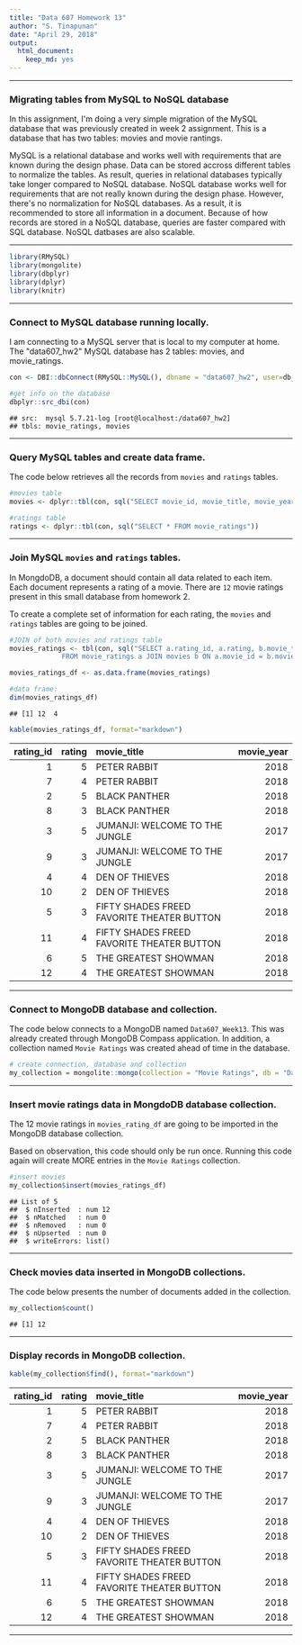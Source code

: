 ```yaml
---
title: "Data 607 Homework 13"
author: "S. Tinapunan"
date: "April 29, 2018"
output: 
  html_document: 
    keep_md: yes
---
```


-----

### Migrating tables from MySQL to NoSQL database

In this assignment, I'm doing a very simple migration of the MySQL database that was previously created in week 2 assignment. This is a database that has two tables: movies and movie rantings. 

MySQL is a relational database and works well with requirements that are known during the design phase. Data can be stored accross different tables to normalize the tables. As result, queries in relational databases typically take longer compared to NoSQL database. NoSQL database works well for requirements that are not really known during the design phase. However, there's no normalization for NoSQL databases. As a result, it is recommended to store all information in a document. Because of how records are stored in a NoSQL database, queries are faster compared with SQL database. NoSQL datbases are also scalable.

-----




```r
library(RMySQL)
library(mongolite)
library(dbplyr)
library(dplyr)
library(knitr)
```



-----

### Connect to MySQL database running locally.

I am connecting to a MySQL server that is local to my computer at home. 
The "data607_hw2" MySQL database has 2 tables: movies, and movie_ratings. 


```r
con <- DBI::dbConnect(RMySQL::MySQL(), dbname = "data607_hw2", user=db_user, password=db_pw)

#get info on the database
dbplyr::src_dbi(con)
```

```
## src:  mysql 5.7.21-log [root@localhost:/data607_hw2]
## tbls: movie_ratings, movies
```

-----

### Query MySQL tables and create data frame.

The code below retrieves all the records from `movies` and `ratings` tables. 


```r
#movies table
movies <- dplyr::tbl(con, sql("SELECT movie_id, movie_title, movie_year FROM movies"))

#ratings table
ratings <- dplyr::tbl(con, sql("SELECT * FROM movie_ratings"))
```

-----

### Join MySQL `movies` and `ratings` tables.

In MongdoDB, a document should contain all data related to each item. Each document represents a rating of a movie. There are `12` movie ratings present in this small database from homework 2.

To create a complete set of information for each rating, the `movies` and `ratings` tables are going to be joined. 


```r
#JOIN of both movies and ratings table
movies_ratings <- tbl(con, sql("SELECT a.rating_id, a.rating, b.movie_title, b.movie_year
             FROM movie_ratings a JOIN movies b ON a.movie_id = b.movie_id"))

movies_ratings_df <- as.data.frame(movies_ratings)

#data frame: 
dim(movies_ratings_df)
```

```
## [1] 12  4
```

```r
kable(movies_ratings_df, format="markdown")
```



| rating_id| rating|movie_title                                | movie_year|
|---------:|------:|:------------------------------------------|----------:|
|         1|      5|PETER RABBIT                               |       2018|
|         7|      4|PETER RABBIT                               |       2018|
|         2|      5|BLACK PANTHER                              |       2018|
|         8|      3|BLACK PANTHER                              |       2018|
|         3|      5|JUMANJI: WELCOME TO THE JUNGLE             |       2017|
|         9|      3|JUMANJI: WELCOME TO THE JUNGLE             |       2017|
|         4|      4|DEN OF THIEVES                             |       2018|
|        10|      2|DEN OF THIEVES                             |       2018|
|         5|      3|FIFTY SHADES FREED FAVORITE THEATER BUTTON |       2018|
|        11|      4|FIFTY SHADES FREED FAVORITE THEATER BUTTON |       2018|
|         6|      5|THE GREATEST SHOWMAN                       |       2018|
|        12|      4|THE GREATEST SHOWMAN                       |       2018|

-----

### Connect to MongoDB database and collection. 

The code below connects to a MongoDB named `Data607_Week13`. This was already created through MongoDB Compass application. In addition, a collection named `Movie Ratings` was created ahead of time in the database.  


```r
# create connection, database and collection
my_collection = mongolite::mongo(collection = "Movie Ratings", db = "Data607_Week13")
```

-----

### Insert movie ratings data in MongdoDB database collection. 

The 12 movie ratings in `movies_rating_df` are going to be imported in the MongoDB database collection. 

Based on observation, this code should only be run once. Running this code again will create MORE entries in the `Movie Ratings` collection. 


```r
#insert movies
my_collection$insert(movies_ratings_df)
```

```
## List of 5
##  $ nInserted  : num 12
##  $ nMatched   : num 0
##  $ nRemoved   : num 0
##  $ nUpserted  : num 0
##  $ writeErrors: list()
```

-----

### Check movies data inserted in MongoDB collections.

The code below presents the number of documents added in the collection. 


```r
my_collection$count()
```

```
## [1] 12
```

-----

### Display records in MongoDB collection.  


```r
kable(my_collection$find(), format="markdown")
```



| rating_id| rating|movie_title                                | movie_year|
|---------:|------:|:------------------------------------------|----------:|
|         1|      5|PETER RABBIT                               |       2018|
|         7|      4|PETER RABBIT                               |       2018|
|         2|      5|BLACK PANTHER                              |       2018|
|         8|      3|BLACK PANTHER                              |       2018|
|         3|      5|JUMANJI: WELCOME TO THE JUNGLE             |       2017|
|         9|      3|JUMANJI: WELCOME TO THE JUNGLE             |       2017|
|         4|      4|DEN OF THIEVES                             |       2018|
|        10|      2|DEN OF THIEVES                             |       2018|
|         5|      3|FIFTY SHADES FREED FAVORITE THEATER BUTTON |       2018|
|        11|      4|FIFTY SHADES FREED FAVORITE THEATER BUTTON |       2018|
|         6|      5|THE GREATEST SHOWMAN                       |       2018|
|        12|      4|THE GREATEST SHOWMAN                       |       2018|

-----


